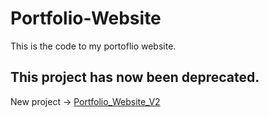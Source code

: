 # Portfolio-Website
This is the code to my portoflio website.

## This project has now been deprecated.
New project -> [Portfolio_Website_V2](https://github.com/arojas32/Portfolio_Website_V2)
